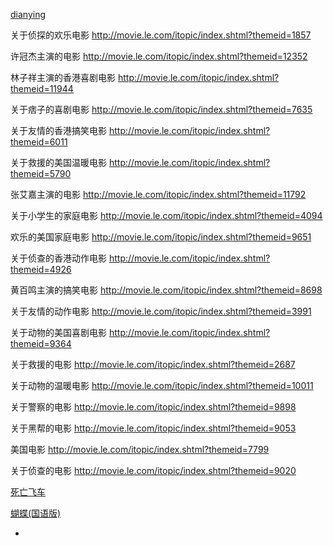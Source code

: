 
[dianying](https://github.com/7900ms/notinternet_deserted/blob/master/dianying.md)

关于侦探的欢乐电影
http://movie.le.com/itopic/index.shtml?themeid=1857

许冠杰主演的电影
http://movie.le.com/itopic/index.shtml?themeid=12352

林子祥主演的香港喜剧电影
http://movie.le.com/itopic/index.shtml?themeid=11944

关于痞子的喜剧电影
http://movie.le.com/itopic/index.shtml?themeid=7635

关于友情的香港搞笑电影
http://movie.le.com/itopic/index.shtml?themeid=6011

关于救援的美国温暖电影
http://movie.le.com/itopic/index.shtml?themeid=5790

张艾嘉主演的电影
http://movie.le.com/itopic/index.shtml?themeid=11792

关于小学生的家庭电影
http://movie.le.com/itopic/index.shtml?themeid=4094

欢乐的美国家庭电影
http://movie.le.com/itopic/index.shtml?themeid=9651

关于侦查的香港动作电影
http://movie.le.com/itopic/index.shtml?themeid=4926

黄百鸣主演的搞笑电影
http://movie.le.com/itopic/index.shtml?themeid=8698

关于友情的动作电影
http://movie.le.com/itopic/index.shtml?themeid=3991

关于动物的美国喜剧电影
http://movie.le.com/itopic/index.shtml?themeid=9364

关于救援的电影
http://movie.le.com/itopic/index.shtml?themeid=2687

关于动物的温暖电影
http://movie.le.com/itopic/index.shtml?themeid=10011

关于警察的电影
http://movie.le.com/itopic/index.shtml?themeid=9898

关于黑帮的电影
http://movie.le.com/itopic/index.shtml?themeid=9053

美国电影
http://movie.le.com/itopic/index.shtml?themeid=7799

关于侦查的电影
http://movie.le.com/itopic/index.shtml?themeid=9020

[死亡飞车](http://www.le.com/ptv/vplay/26453493.html)

[蝴蝶(国语版)](http://www.le.com/ptv/vplay/1266805.html)

-
